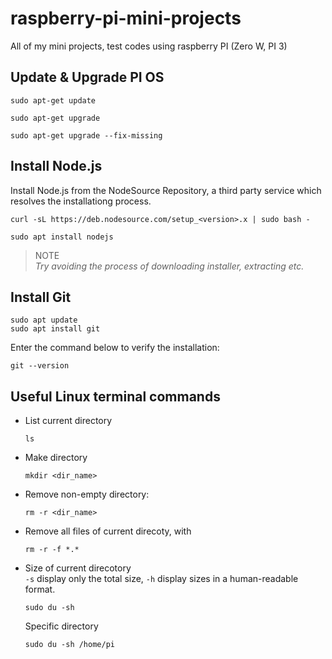 # raspberry-pi-mini-projects
All of my mini projects, test codes using raspberry PI (Zero W, PI 3)


## Update & Upgrade PI OS
`sudo apt-get update`

`sudo apt-get upgrade`

`sudo apt-get upgrade --fix-missing`

## Install Node.js

Install Node.js from the NodeSource Repository, a third party service which resolves the installationg process.

   ```
   curl -sL https://deb.nodesource.com/setup_<version>.x | sudo bash -
   ```
   
   ```
   sudo apt install nodejs
   ```

> NOTE  
> *Try avoiding the process of downloading installer, extracting etc.*

## Install Git
```
sudo apt update
sudo apt install git
```

Enter the command below to verify the installation:
```
git --version
```

## Useful Linux terminal commands

* List current directory
   ```
   ls
   ```
* Make directory
   ```
   mkdir <dir_name>
   ```
* Remove non-empty directory:
   ```
   rm -r <dir_name>
   ```
* Remove all files of current direcoty, with
   ```
   rm -r -f *.*
   ```
* Size of current direcotory  
   `-s` display only the total size, `-h` display sizes in a human-readable format.
   ```
   sudo du -sh 
   ```
   Specific directory
   ```
   sudo du -sh /home/pi
   ```
